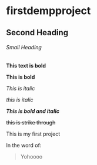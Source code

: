 # firstdempproject

## Second Heading

###### Small Heading

**This text is bold**

__This is bold__

*This is italic*

_this is italic_

***This is bold and italic***

~~this is strike through~~

This is my first project

In the word of:
> Yohoooo
